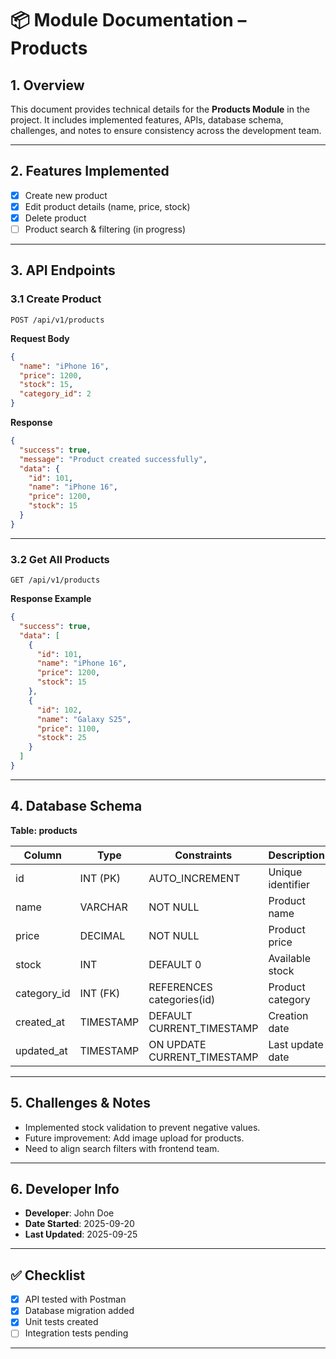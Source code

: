# 📦 Module Documentation – Products

## 1. Overview

This document provides technical details for the **Products Module** in the project. It includes implemented features, APIs, database schema, challenges, and notes to ensure consistency across the development team.

---

## 2. Features Implemented

- [x] Create new product
- [x] Edit product details (name, price, stock)
- [x] Delete product
- [ ] Product search & filtering (in progress)

---

## 3. API Endpoints

### 3.1 Create Product

```http
POST /api/v1/products
```

**Request Body**

```json
{
  "name": "iPhone 16",
  "price": 1200,
  "stock": 15,
  "category_id": 2
}
```

**Response**

```json
{
  "success": true,
  "message": "Product created successfully",
  "data": {
    "id": 101,
    "name": "iPhone 16",
    "price": 1200,
    "stock": 15
  }
}
```

---

### 3.2 Get All Products

```http
GET /api/v1/products
```

**Response Example**

```json
{
  "success": true,
  "data": [
    {
      "id": 101,
      "name": "iPhone 16",
      "price": 1200,
      "stock": 15
    },
    {
      "id": 102,
      "name": "Galaxy S25",
      "price": 1100,
      "stock": 25
    }
  ]
}
```

---

## 4. Database Schema

**Table: products**

| Column      | Type      | Constraints                 | Description       |
| ----------- | --------- | --------------------------- | ----------------- |
| id          | INT (PK)  | AUTO_INCREMENT              | Unique identifier |
| name        | VARCHAR   | NOT NULL                    | Product name      |
| price       | DECIMAL   | NOT NULL                    | Product price     |
| stock       | INT       | DEFAULT 0                   | Available stock   |
| category_id | INT (FK)  | REFERENCES categories(id)   | Product category  |
| created_at  | TIMESTAMP | DEFAULT CURRENT_TIMESTAMP   | Creation date     |
| updated_at  | TIMESTAMP | ON UPDATE CURRENT_TIMESTAMP | Last update date  |

---

## 5. Challenges & Notes

- Implemented stock validation to prevent negative values.
- Future improvement: Add image upload for products.
- Need to align search filters with frontend team.

---

## 6. Developer Info

- **Developer**: John Doe
- **Date Started**: 2025-09-20
- **Last Updated**: 2025-09-25

---

## ✅ Checklist

- [x] API tested with Postman
- [x] Database migration added
- [x] Unit tests created
- [ ] Integration tests pending

---
